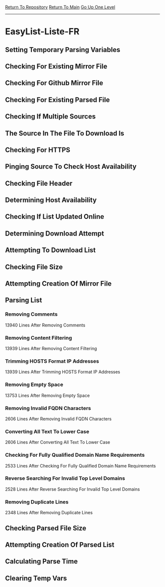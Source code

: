 [Return To Repository](https://github.com/deathbybandaid/piholeparser/)
[Return To Main](https://github.com/deathbybandaid/piholeparser/blob/master/RecentRunLogs/Mainlog.md)
[Go Up One Level](https://github.com/deathbybandaid/piholeparser/blob/master/RecentRunLogs/TopLevelScripts/30-Processing-External-Blacklists.md)
____________________________________
# EasyList-Liste-FR
## Setting Temporary Parsing Variables
## Checking For Existing Mirror File
## Checking For Github Mirror File
## Checking For Existing Parsed File
## Checking If Multiple Sources
## The Source In The File To Download Is
## Checking For HTTPS
## Pinging Source To Check Host Availability
## Checking File Header
## Determining Host Availability
## Checking If List Updated Online
## Determining Download Attempt
## Attempting To Download List
## Checking File Size
## Attempting Creation Of Mirror File
## Parsing List
### Removing Comments
13940 Lines After Removing Comments
### Removing Content Filtering
13939 Lines After Removing Content Filtering
### Trimming HOSTS Format IP Addresses
13939 Lines After Trimming HOSTS Format IP Addresses
### Removing Empty Space
13753 Lines After Removing Empty Space
### Removing Invalid FQDN Characters
2606 Lines After Removing Invalid FQDN Characters
### Converting All Text To Lower Case
2606 Lines After Converting All Text To Lower Case
### Checking For Fully Qualified Domain Name Requirements
2533 Lines After Checking For Fully Qualified Domain Name Requirements
### Reverse Searching For Invalid Top Level Domains
2528 Lines After Reverse Searching For Invalid Top Level Domains
### Removing Duplicate Lines
2348 Lines After Removing Duplicate Lines
## Checking Parsed File Size
## Attempting Creation Of Parsed List
## Calculating Parse Time
## Clearing Temp Vars
